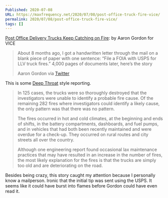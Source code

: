 ```yaml
---
Published: 2020-07-08
URL: https://maxfrequency.net/2020/07/08/post-office-truck-fire-vice/
permalink: 2020/07/08/post-office-truck-fire-vice/
tags: []
---
```

[Post Office Delivery Trucks Keep Catching on Fire](https://www.vice.com/en_us/article/z3ezx4/post-office-delivery-trucks-keep-catching-on-fire): by Aaron Gordon for VICE

> About 8 months ago, I got a handwritten letter through the mail on a blank piece of paper with one sentence: “File a FOIA with USPS for LLV truck fires.” 4,000 pages of documents later, here’s the story
> 
> Aaron Gordon via [Twitter](https://twitter.com/A_W_Gordon/status/1280508541594488832)

This is some [Deep Throat](https://www.washingtonpost.com/politics/fbis-no-2-was-deep-throat-mark-felt-ends-30-year-mystery-of-the-posts-watergate-source/2012/06/04/gJQAwseRIV_story.html) style reporting.

> In 125 cases, the trucks were so thoroughly destroyed that the investigators were unable to identify a probable fire cause. Of the remaining 282 fires where investigators could identify a likely cause, the only pattern was that there was no pattern.
> 
> The fires occurred in hot and cold climates, at the beginning and ends of shifts, in the battery compartments, dashboards, and fuel pumps, and in vehicles that had both been recently maintained and were overdue for a check-up. They occurred on rural routes and city streets all over the country.
> 
> Although one engineering report found occasional lax maintenance practices that may have resulted in an increase in the number of fires, the most likely explanation for the fires is that the trucks are simply too old and are deteriorating on the road.

Besides being crazy, this story caught my attention because I personally know a mailperson. Ironic that the initial tip was sent using the USPS. It seems like it could have burst into flames before Gordon could have even read it.